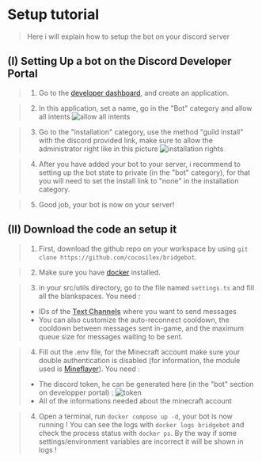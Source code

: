 # Setup tutorial
> Here i will explain how to setup the bot on your discord server
## (I) Setting Up a bot on the Discord Developer Portal
> 1. Go to the [developer dashboard](https://discord.com/developers/applications), and create an application.

> 2. In this application, set a name, go in the "Bot" category and allow all intents ![allow all intents](./images/GatewayIntents.jpg)

> 3. Go to the "installation" category, use the method "guild install" with the discord provided link, make sure to allow the administrator right like in this picture ![installation rights](./images/InstallationRights.jpg)

> 4. After you have added your bot to your server, i recommend to setting up the bot state to private (in the "bot" category), for that you will need to set the install link to "none" in the installation category.

> 5. Good job, your bot is now on your server!

## (II) Download the code an setup it
> 1. First, download the github repo on your workspace by using `git clone https://github.com/cocosilex/bridgebot`.

> 2. Make sure you have [docker](https://www.docker.com/) installed.

> 3. in your src/utils directory, go to the file named `settings.ts` and fill all the blankspaces. You need :
> - IDs of the **<ins>Text Channels</ins>** where you want to send messages
> - You can also customize the auto-reconnect cooldown, the cooldown between messages sent in-game, and the maximum queue size for messages waiting to be sent.

> 4. Fill out the .env file, for the Minecraft account make sure your double authentication is disabled (for information, the module used is [Mineflayer](https://github.com/PrismarineJS/mineflayer)). You need :
> - The discord token, he can be generated here (in the "bot" section on developper portal) : ![token](./images/Token.png)
> - All of the informations needed about the minecraft account

> 4. Open a terminal, run `docker compose up -d`, your bot is now running ! You can see the logs with `docker logs bridgebot` and check the process status with `docker ps`. By the way if some settings/environment variables are incorrect it will be shown in logs !
